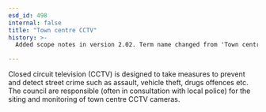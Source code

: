 ```yaml
---
esd_id: 498
internal: false
title: "Town centre CCTV"
history: >-
  Added scope notes in version 2.02. Term name changed from 'Town centre management - CCTV' to 'Town centres - closed circuit television (CCTV)' in version 3.00. Name changed to 'Town centre CCTV' in version 4.00.

---
```


Closed circuit television (CCTV) is designed to take measures  to prevent and detect street crime such as assault, vehicle theft, drugs offences etc.  The council are responsible (often in consultation with local police) for the siting and monitoring of town centre CCTV cameras.


